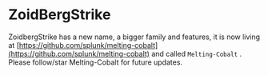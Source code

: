 # ZoidBergStrike

ZoidbergStrike has a new name, a bigger family and features, it is now living at [https://github.com/splunk/melting-cobalt](https://github.com/splunk/melting-cobalt) and called `Melting-Cobalt` . Please follow/star Melting-Cobalt for future updates.  
